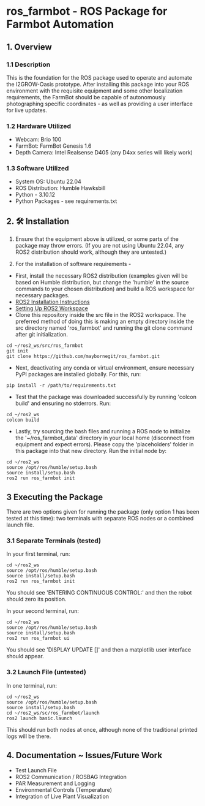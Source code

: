 # ros_farmbot - ROS Package for Farmbot Automation

## 1. Overview

### 1.1 Description
This is the foundation for the ROS package used to operate and automate the I2GROW-Oasis prototype. After installing this package into your ROS environment with the requisite equipment and some other localization requirements, the FarmBot should be capable of autonomously photographing specific coordinates - as well as providing a user interface for live updates.

### 1.2 Hardware Utilized
- Webcam: Brio 100
- FarmBot: FarmBot Genesis 1.6
- Depth Camera: Intel Realsense D405 (any D4xx series will likely work)

### 1.3 Software Utilized

- System OS: Ubuntu 22.04
- ROS Distribution: Humble Hawksbill
- Python - 3.10.12
- Python Packages - see requirements.txt

## 2. 🛠️ Installation

1. Ensure that the equipment above is utilized, or some parts of the package may throw errors. (If you are not using Ubuntu 22.04, any ROS2 distribution should work, although they are untested.)

2. For the installation of software requirements - 
- First, install the necessary ROS2 distribution (examples given will be based on Humble distribution, but change the 'humble' in the source commands to your chosen distribution) and build a ROS workspace for necessary packages.
- [ROS2 Installation Instructions](https://docs.ros.org/en/humble/Installation/Ubuntu-Install-Debians.html)
- [Setting Up ROS2 Workspace](https://docs.ros.org/en/humble/Tutorials/Beginner-Client-Libraries/Creating-A-Workspace/Creating-A-Workspace.html)
- Clone this repository inside the src file in the ROS2 workspace. The preferred method of doing this is making an empty directory inside the src directory named 'ros_farmbot' and running the git clone command after git initialization.

```
cd ~/ros2_ws/src/ros_farmbot
git init
git clone https://github.com/maybornegit/ros_farmbot.git
```

- Next, deactivating any conda or virtual environment, ensure necessary PyPI packages are installed globally. For this, run:
```
pip install -r /path/to/requirements.txt
```
- Test that the package was downloaded successfully by running 'colcon build' and ensuring no stderrors. Run:
```
cd ~/ros2_ws
colcon build
```

- Lastly, try sourcing the bash files and running a ROS node to initialize the '~/ros_farmbot_data' directory in your local home (disconnect from equipment and expect errors). Please copy the 'placeholders' folder in this package into that new directory. Run the initial node by:
```
cd ~/ros2_ws
source /opt/ros/humble/setup.bash
source install/setup.bash
ros2 run ros_farmbot init
```

## 3 Executing the Package

There are two options given for running the package (only option 1 has been tested at this time): two terminals with separate ROS nodes or a combined launch file.

### 3.1 Separate Terminals (tested)

In your first terminal, run:
```
cd ~/ros2_ws
source /opt/ros/humble/setup.bash
source install/setup.bash
ros2 run ros_farmbot init
```
You should see 'ENTERING CONTINUOUS CONTROL:' and then the robot should zero its position.


In your second terminal, run:
```
cd ~/ros2_ws
source /opt/ros/humble/setup.bash
source install/setup.bash
ros2 run ros_farmbot ui
```
You should see 'DISPLAY UPDATE []' and then a matplotlib user interface should appear.

### 3.2 Launch File (untested)

In one terminal, run:
```
cd ~/ros2_ws
source /opt/ros/humble/setup.bash
source install/setup.bash
cd ~/ros2_ws/sc/ros_farmbot/launch
ros2 launch basic.launch
```

This should run both nodes at once, although none of the traditional printed logs will be there.

## 4. Documentation ~ Issues/Future Work

- Test Launch File
- ROS2 Communication / ROSBAG Integration
- PAR Measurement and Logging
- Environmental Controls (Temperature)
- Integration of Live Plant Visualization



